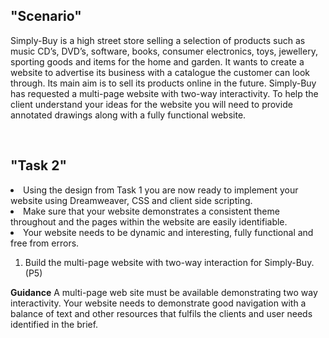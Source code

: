  <h2>"Scenario"</h2>
 <p>Simply-Buy is a high street store selling a selection of products such as music CD’s, DVD’s, software, books, consumer electronics, toys, jewellery, sporting goods and items for the home and garden. It wants to create a website to advertise its business with a catalogue the customer can look through.  Its main aim is to sell its products online in the future. Simply-Buy has requested a multi-page website with two-way interactivity. To help the client understand your ideas for the website you will need to provide annotated drawings along with a fully functional website.</p>
 <br>
 <h2>"Task 2"</h2>
 <p>
 <li>Using the design from Task 1 you are now ready to implement your website using Dreamweaver, CSS and client side scripting.</li> 
  <li>Make sure that your website demonstrates a consistent theme throughout and the pages within the website are easily identifiable.</li>  
  <li>Your website needs to be dynamic and interesting, fully functional and free from errors.</li>

  1. Build the multi-page website with two-way interaction for Simply-Buy.	(P5)

  __Guidance__
  A multi-page web site must be available demonstrating two way interactivity.  Your website needs to demonstrate good navigation with a balance of text and other resources that fulfils the clients and user needs identified in the brief.

 </p>
